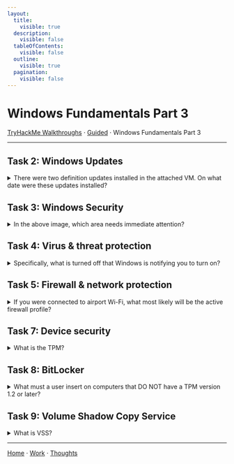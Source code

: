 ```yaml
---
layout:
  title:
    visible: true
  description:
    visible: false
  tableOfContents:
    visible: false
  outline:
    visible: true
  pagination:
    visible: false
---
```


# Windows Fundamentals Part 3

[TryHackMe Walkthroughs](./) ⋅ [Guided](../) ⋅ Windows Fundamentals Part 3

***

## Task 2: Windows Updates

<details>

<summary>There were two definition updates installed in the attached VM. On what date were these updates installed?</summary>



</details>

## Task 3: Windows Security

<details>

<summary>In the above image, which area needs immediate attention?</summary>

Virus & threat protection

</details>

## Task 4: Virus & threat protection

<details>

<summary>Specifically, what is turned off that Windows is notifying you to turn on?</summary>

Real-time protection

</details>

## Task 5: Firewall & network protection

<details>

<summary>If you were connected to airport Wi-Fi, what most likely will be the active firewall profile?</summary>

Public network

</details>

## Task 7: Device security

<details>

<summary>What is the TPM?</summary>

Trusted Platform Module

</details>

## Task 8: BitLocker

<details>

<summary>What must a user insert on computers that DO NOT have a TPM version 1.2 or later?</summary>

USB startup key

This information can be found in [Microsoft's Bitlocker documentation](https://learn.microsoft.com/en-us/windows/security/operating-system-security/data-protection/bitlocker/#bitlocker-and-tpm).

</details>

## Task 9: Volume Shadow Copy Service

<details>

<summary>What is VSS?</summary>

Volume Shadow Copy Service

</details>

***

[Home](https://app.gitbook.com/o/0kO27okC5uVB9ALX3rho/s/036xtfEIzcEdGegONXWM/) ⋅ [Work](https://app.gitbook.com/o/0kO27okC5uVB9ALX3rho/s/WaFS755Q4sf02CxLcghQ/) ⋅ [Thoughts](https://app.gitbook.com/o/0kO27okC5uVB9ALX3rho/s/s4QQPMntQ25hmJToKSOu/)
